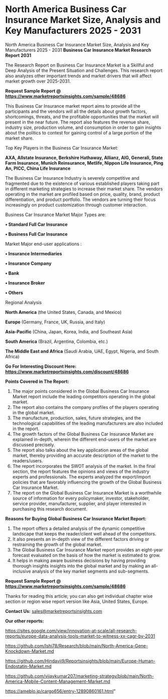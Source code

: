 # North America Business Car Insurance Market Size, Analysis and Key Manufacturers 2025 - 2031
 North America Business Car Insurance Market Size, Analysis and Key Manufacturers 2025 - 2031
<strong>Business Car Insurance Market Research Report 2031</strong>

The Research Report on Business Car Insurance Market is a Skillful and Deep Analysis of the Present Situation and Challenges. This research report also analyzes other important trends and market drivers that will affect market growth over 2025-2031.

<strong>Request Sample Report @ <a href=https://www.marketreportsinsights.com/sample/48686>https://www.marketreportsinsights.com/sample/48686</a></strong>

This Business Car Insurance market report aims to provide all the participants and the vendors will all the details about growth factors, shortcomings, threats, and the profitable opportunities that the market will present in the near future. The report also features the revenue share, industry size, production volume, and consumption in order to gain insights about the politics to contest for gaining control of a large portion of the market share.

Top Key Players in the Business Car Insurance Market:

<strong>AXA, Allstate Insurance, Berkshire Hathaway, Allianz, AIG, Generali, State Farm Insurance, Munich Reinsurance, Metlife, Nippon Life Insurance, Ping An, PICC, China Life Insurance</strong>

The Business Car Insurance Industry is severely competitive and fragmented due to the existence of various established players taking part in different marketing strategies to increase their market share. The vendors operating in the market are profiled based on price, quality, brand, product differentiation, and product portfolio. The vendors are turning their focus increasingly on product customization through customer interaction.

Business Car Insurance Market Major Types are:

<strong>•  Standard Full Car Insurance

•  Business Full Car Insurance</strong>

Market Major end-user applications :

<strong>•  Insurance Intermediaries

•  Insurance Company

•  Bank

•  Insurance Broker

•  Others</strong>

Regional Analysis

</u><strong><b>North America</b></strong> (the United States, Canada, and Mexico)

<strong><b>Europe </b></strong>(Germany, France, UK, Russia, and Italy)

<strong><b>Asia-Pacific</b></strong> (China, Japan, Korea, India, and Southeast Asia)

<strong><b>South America</b></strong> (Brazil, Argentina, Colombia, etc.)

<strong><b>The Middle East and Africa</b></strong> (Saudi Arabia, UAE, Egypt, Nigeria, and South Africa)

<strong>Go For Interesting Discount Here: <a href=https://www.marketreportsinsights.com/discount/48686>https://www.marketreportsinsights.com/discount/48686</a></strong>

<strong>Points Covered in The Report:</strong>
<ol>
  <li>The major points considered in the Global Business Car Insurance Market report include the leading competitors operating in the global market.</li>
  <li>The report also contains the company profiles of the players operating in the global market.</li>
  <li>The manufacture, production, sales, future strategies, and the technological capabilities of the leading manufacturers are also included in the report.</li>
  <li>The growth factors of the Global Business Car Insurance Market are explained in-depth, wherein the different end-users of the market are discussed precisely.</li>
  <li>The report also talks about the key application areas of the global market, thereby providing an accurate description of the market to the readers/users.</li>
  <li>The report incorporates the SWOT analysis of the market. In the final section, the report features the opinions and views of the industry experts and professionals. The experts analyzed the export/import policies that are favorably influencing the growth of the Global Business Car Insurance Market.</li>
  <li>The report on the Global Business Car Insurance Market is a worthwhile source of information for every policymaker, investor, stakeholder, service provider, manufacturer, supplier, and player interested in purchasing this research document.</li>
</ol>
<strong>Reasons for Buying Global Business Car Insurance Market Report:</strong>

<ol>
  <li>The report offers a detailed analysis of the dynamic competitive landscape that keeps the reader/client well ahead of the competitors.</li>
  <li>It also presents an in-depth view of the different factors driving or restraining the growth of the global market.</li>
  <li>The Global Business Car Insurance Market report provides an eight-year forecast evaluated on the basis of how the market is estimated to grow.</li>
  <li>It helps in making aware business decisions by having providing thorough insights insights into the global market and by making an all-inclusive analysis of the key market segments and sub-segments.</li>
</ol>
<strong>Request Sample Report @ <a href=https://www.marketreportsinsights.com/sample/48686>https://www.marketreportsinsights.com/sample/48686</a></strong>


Thanks for reading this article; you can also get individual chapter wise section or region wise report version like Asia, United States, Europe.

<strong>Contact Us:</strong>
sales@marketreportsinsights.com

<strong>Our other reports:</strong>

<a href=https://sites.google.com/view/innovation-at-scale/all-research-reports/europe-data-analysis-tools-market-to-witness-xx-cagr-by-2031>https://sites.google.com/view/innovation-at-scale/all-research-reports/europe-data-analysis-tools-market-to-witness-xx-cagr-by-2031</a>

<a href=https://github.com/Ishi78/Research/blob/main/North-America-Gene-Knockdown-Market.md>https://github.com/Ishi78/Research/blob/main/North-America-Gene-Knockdown-Market.md</a>

<a href=https://github.com/Hindavii9/Reportsinsights/blob/main/Europe-Human-Endostatin-Market.md>https://github.com/Hindavii9/Reportsinsights/blob/main/Europe-Human-Endostatin-Market.md</a>

<a href=https://github.com/vijaykumar207/marketing-strategy/blob/main/North-America-Mobile-Content-Management-Market.md>https://github.com/vijaykumar207/marketing-strategy/blob/main/North-America-Mobile-Content-Management-Market.md</a>

<a href=https://ameblo.jp/cargo656/entry-12890860161.html>https://ameblo.jp/cargo656/entry-12890860161.html</a>"
